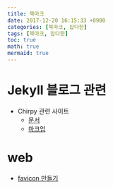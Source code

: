 ```yaml
---
title: 북마크
date: 2017-12-20 16:15:33 +0900
categories: [북마크, 잡다한]
tags: [북마크, 잡다한]
toc: true
math: true
mermaid: true
---
```


# Jekyll 블로그 관련 
* Chirpy 관련 사이트
  * [문서](https://chirpy.cotes.info/categories/)
  * [마크업](https://jekyllrb.com/docs/posts/)

# web
* [favicon 만들기](https://www.favicon-generator.org/)
